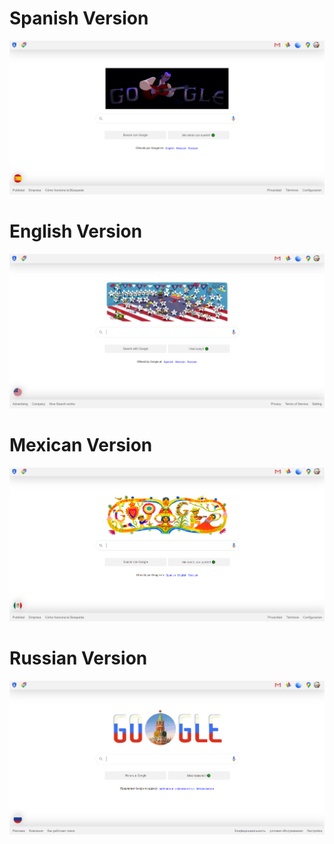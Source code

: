# Spanish Version

![Spanish Version](./imgreadme/SpanishVersion.png)

# English Version

![English Version](./imgreadme/EnglishVersion.png)

# Mexican Version

![Mexican Version](./imgreadme/MexicanVersion.png)

# Russian Version

![Mexican Version](./imgreadme/RussianVersion.png)
